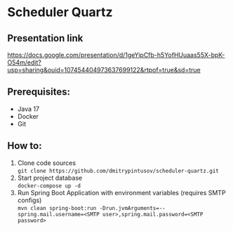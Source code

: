 # Scheduler Quartz

## Presentation link
https://docs.google.com/presentation/d/1geYipCfb-h5YofHUuaas55X-bpK-O54m/edit?usp=sharing&ouid=107454404973637699122&rtpof=true&sd=true

## Prerequisites:
- Java 17
- Docker
- Git

## How to:
1. Clone code sources  
```git clone https://github.com/dmitrypintusov/scheduler-quartz.git```
2. Start project database  
```docker-compose up -d```
3. Run Spring Boot Application with environment variables (requires SMTP configs)  
```mvn clean spring-boot:run -Drun.jvmArguments=--spring.mail.username=<SMTP user>,spring.mail.password=<SMTP password>```
